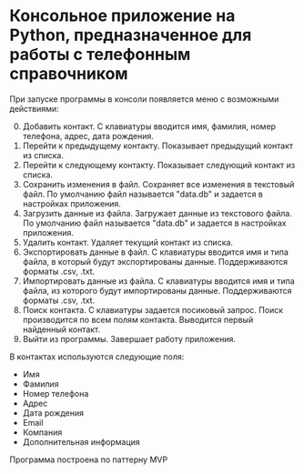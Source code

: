 # Консольное приложение на Python, предназначенное для работы с телефонным справочником

При запуске программы в консоли появляется меню с возможными действиями:

0. Добавить контакт. С клавиатуры вводится имя, фамилия, номер телефона, адрес, дата рождения.
1. Перейти к предыдущему контакту. Показывает предыдущий контакт из списка.
2. Перейти к следующему контакту. Показывает следующий контакт из списка.
3. Сохранить изменения в файл. Сохраняет все изменения в текстовый файл. По умолчанию файл называется "data.db" и задается в настройках приложения.
4. Загрузить данные из файла. Загружает данные из текстового файла. По умолчанию файл называется "data.db" и задается в настройках приложения.
5. Удалить контакт. Удаляет текущий контакт из списка.
6. Экспортировать данные в файл. С клавиатуры вводится имя и типа файла, в который будут экспортированы данные. Поддерживаются форматы .csv, .txt.
7. Импортировать данные из файла. С клавиатуры вводится имя и типа файла, из которого будут импортированы данные. Поддерживаются форматы .csv, .txt.
8. Поиск контакта. С клавиатуры задается посиковый запрос. Поиск производится по всем полям контакта. Выводится первый найденный контакт.
9. Выйти из программы. Завершает работу приложения.

В контактах используются следующие поля:

- Имя
- Фамилия
- Номер телефона
- Адрес
- Дата рождения
- Email
- Компания
- Дополнительная информация

Программа построена по паттерну MVP

